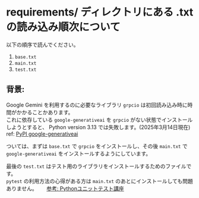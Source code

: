 # requirements/ ディレクトリにある .txt の読み込み順次について

以下の順序で読んでください。

1. `base.txt`
2. `main.txt`
3. `test.txt`

## 背景:

Google Gemini を利用するのに必要なライブラリ `grpcio` は初回読み込み時に時間がかかることかあります。  
これに依存している `google-generativeai` を `grpcio` がない状態でインストールしようとすると、 Python version 3.13 では失敗します。(2025年3月14日現在)  
ref: [PyPI google-generativeai](https://pypi.org/project/google-generativeai/)

ついては、まずは `base.txt` で `grpcio` をインストールし、その後 `main.txt` で `google-generativeai` をインストールするようにしています。

最後の `test.txt` はテスト用のライブラリをインストールするためのファイルです。  
`pytest` の利用方法の心得がある方は `main.txt` のあとにインストールしても問題ありません。　　
[参考: Pythonユニットテスト講座](https://forum.pc5bai.com/lesson/course/112/)

